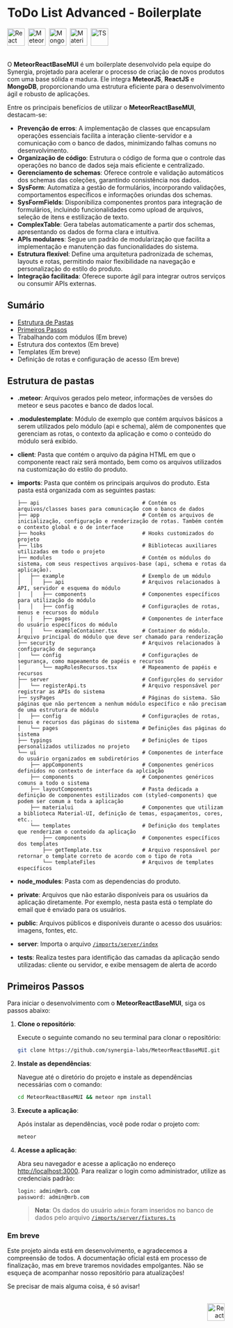 # ToDo List Advanced - Boilerplate

<div>
  <img src="https://cdn.jsdelivr.net/gh/devicons/devicon@latest/icons/react/react-original-wordmark.svg"      title="React"     alt="React"     width="40" height="40" />&nbsp;
  <img src="https://cdn.jsdelivr.net/gh/devicons/devicon@latest/icons/meteor/meteor-original.svg"             title="Meteor"    alt="Meteor"    width="40" height="40" />&nbsp;
  <img src="https://cdn.jsdelivr.net/gh/devicons/devicon@latest/icons/mongodb/mongodb-original-wordmark.svg"  title="Mongo"     alt="Mongo"     width="40" height="40" />&nbsp;
  <img src="https://cdn.jsdelivr.net/gh/devicons/devicon@latest/icons/materialui/materialui-original.svg"     title="Material"  alt="Material"  width="40" height="40" />&nbsp;
  <img src="https://cdn.jsdelivr.net/gh/devicons/devicon@latest/icons/typescript/typescript-original.svg"     title="TS"        alt="TS"        width="40" height="40" />&nbsp;
</div>

<br/>

O **MeteorReactBaseMUI** é um boilerplate desenvolvido pela equipe do Synergia, projetado para acelerar o processo de criação de novos produtos com uma base sólida e madura. Ele integra **MeteorJS**, **ReactJS** e **MongoDB**, proporcionando uma estrutura eficiente para o desenvolvimento ágil e robusto de aplicações.

Entre os principais benefícios de utilizar o **MeteorReactBaseMUI**, destacam-se:

* **Prevenção de erros**: A implementação de classes que encapsulam operações essenciais facilita a interação cliente-servidor e a comunicação com o banco de dados, minimizando falhas comuns no desenvolvimento.
* **Organização de código**: Estrutura o código de forma que o controle das operações no banco de dados seja mais eficiente e centralizado.
* **Gerenciamento de schemas**: Oferece controle e validação automáticos dos schemas das coleções, garantindo consistência nos dados.
* **SysForm**: Automatiza a gestão de formulários, incorporando validações, comportamentos específicos e informações oriundas dos schemas.
* **SysFormFields**: Disponibiliza componentes prontos para integração de formulários, incluindo funcionalidades como upload de arquivos, seleção de itens e estilização de texto.
* **ComplexTable**: Gera tabelas automaticamente a partir dos schemas, apresentando os dados de forma clara e intuitiva.
* **APIs modulares**: Segue um padrão de modularização que facilita a implementação e manutenção das funcionalidades do sistema.
* **Estrutura flexível**: Define uma arquitetura padronizada de schemas, layouts e rotas, permitindo maior flexibilidade na navegação e personalização do estilo do produto.
* **Integração facilitada**: Oferece suporte ágil para integrar outros serviços ou consumir APIs externas.

## Sumário

* [Estrutura de Pastas](#estrutura-de-pastas)
* [Primeiros Passos](#primeiros-passos)
* Trabalhando com módulos (Em breve)
* Estrutura dos contextos (Em breve)
* Templates (Em breve)
* Definição de rotas e configuração de acesso (Em breve)

## Estrutura de pastas

* **.meteor**: Arquivos gerados pelo meteor, informações de versões do meteor e seus pacotes e banco de dados local.
* **.modulestemplate**: Módulo de exemplo que contém arquivos básicos a serem utilizados pelo módulo (api e schema), além de componentes que gerenciam as rotas, o contexto da aplicação e como o conteúdo do módulo será exibido.
* **client**: Pasta que contém o arquivo da página HTML em que o componente react raiz será montado, bem como os arquivos utilizados na customização do estilo do produto.
* **imports**: Pasta que contém os principais arquivos do produto. Esta pasta está organizada com as seguintes pastas:

    ~~~shell
    ├── api                                 # Contém os arquivos/classes bases para comunicação com o banco de dados
    ├── app                                 # Contém os arquivos de inicialização, configuração e renderização de rotas. Também contém o contexto global e o de interface
    ├── hooks                               # Hooks customizados do projeto
    ├── libs                                # Bibliotecas auxiliares utilizadas em todo o projeto
    ├── modules                             # Contém os módulos do sistema, com seus respectivos arquivos-base (api, schema e rotas da aplicação).
    │   ├── example                         # Exemplo de um módulo
    │   │   ├── api                         # Arquivos relacionados à API, servidor e esquema do módulo
    │   │   ├── components                  # Componentes específicos para utilização do módulo
    │   │   ├── config                      # Configurações de rotas, menus e recursos do módulo
    │   │   ├── pages                       # Componentes de interface do usuário específicos do módulo
    │   │   └── exampleContainer.tsx        # Container do módulo. Arquivo principal do módulo que deve ser chamado para renderização
    ├── security                            # Arquivos relacionados à configuração de segurança
    │   └── config                          # Configurações de segurança, como mapeamento de papéis e recursos
    │       └── mapRolesRecursos.tsx        # Mapeamento de papéis e recursos
    ├── server                              # Configurções do servidor
    │   └── registerApi.ts                  # Arquivo responsável por registrar as APIs do sistema
    ├── sysPages                            # Páginas do sistema. São páginas que não pertencem a nenhum módulo específico e não precisam de uma estrutura de módulo
    │   ├── config                          # Configurações de rotas, menus e recursos das páginas do sistema
    │   └── pages                           # Definições das páginas do sistema
    ├── typings                             # Definições de tipos personalizados utilizados no projeto
    └── ui                                  # Componentes de interface do usuário organizados em subdiretórios
        ├── appComponents                   # Componentes genéricos definidos no contexto de interface da aplciação
        ├── components                      # Componentes genéricos comuns a todo o sistema
        ├── layoutComponents                # Pasta dedicada a definição de componentes estilizados com (styled-components) que podem ser comum a toda a aplicação
        ├── materialui                      # Componentes que utilizam a biblioteca Material-UI, definição de temas, espaçamentos, cores, etc..
        └── templates                       # Definição dos templates que renderizam o conteúdo da aplicação
            ├── components                  # Componentes específicos dos templates
            ├── getTemplate.tsx             # Arquivo responsável por retornar o template correto de acordo com o tipo de rota
            └── templateFiles               # Arquivos de templates específicos
    ~~~
* **node_modules**: Pasta com as dependencias do produto.
* **private**: Arquivos que não estarão disponíveis para os usuários da aplicação diretamente. Por exemplo, nesta pasta está o template do email que é enviado para os usuários.
* **public**: Arquivos públicos e disponíveis durante o acesso dos usuários: imagens, fontes, etc.
* **server**: Importa o arquivo [`/imports/server/index`](https://github.com/synergia-labs/MeteorReactBaseMUI/blob/master/imports/server/index.ts)
* **tests**: Realiza testes para identifição das camadas da aplicação sendo utilizadas: cliente ou servidor, e exibe mensagem de alerta de acordo



## Primeiros Passos

Para iniciar o desenvolvimento com o **MeteorReactBaseMUI**, siga os passos abaixo:

1. **Clone o repositório**:

   Execute o seguinte comando no seu terminal para clonar o repositório:
    ~~~bash
    git clone https://github.com/synergia-labs/MeteorReactBaseMUI.git
    ~~~

2. **Instale as dependências**:

   Navegue até o diretório do projeto e instale as dependências necessárias com o comando:
   ~~~bash
   cd MeteorReactBaseMUI && meteor npm install
   ~~~

3. **Execute a aplicação**:

   Após instalar as dependências, você pode rodar o projeto com:
   ~~~bash
   meteor
   ~~~

4. **Acesse a aplicação**:

   Abra seu navegador e acesse a aplicação no endereço [http://localhost:3000]("http://localhost:3000"). Para realizar o login como administrador, utilize as credenciais padrão:

   ~~~text
   login: admin@mrb.com
   password: admin@mrb.com
   ~~~
   > **Nota**: Os dados do usuário `admin` foram inseridos no banco de dados pelo arquivo [`/imports/server/fixtures.ts`](https://github.com/synergia-labs/MeteorReactBaseMUI/blob/master/imports/server/fixtures.ts)


### Em breve
Este projeto ainda está em desenvolvimento, e agradecemos a compreensão de todos. A documentação oficial está em processo de finalização, mas em breve traremos novidades empolgantes. Não se esqueça de acompanhar nosso repositório para atualizações!

Se precisar de mais alguma coisa, é só avisar!


<br/>
<div align='right'>
<img src="https://github.com/user-attachments/assets/8fc9167b-a27f-433e-b176-381841251e5e" title="Synergia-Logo" alt="React"height="40" />&nbsp;
</div>
